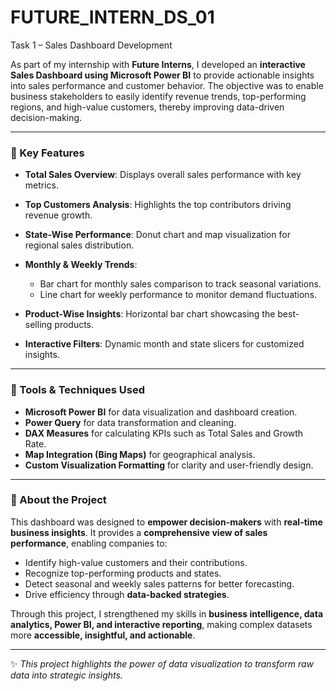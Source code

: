 # FUTURE_INTERN_DS_01

Task 1 – Sales Dashboard Development

As part of my internship with **Future Interns**, I developed an **interactive Sales Dashboard using Microsoft Power BI** to provide actionable insights into sales performance and customer behavior. The objective was to enable business stakeholders to easily identify revenue trends, top-performing regions, and high-value customers, thereby improving data-driven decision-making.

---

### 🔹 Key Features

* **Total Sales Overview**: Displays overall sales performance with key metrics.
* **Top Customers Analysis**: Highlights the top contributors driving revenue growth.
* **State-Wise Performance**: Donut chart and map visualization for regional sales distribution.
* **Monthly & Weekly Trends**:

  * Bar chart for monthly sales comparison to track seasonal variations.
  * Line chart for weekly performance to monitor demand fluctuations.
* **Product-Wise Insights**: Horizontal bar chart showcasing the best-selling products.
* **Interactive Filters**: Dynamic month and state slicers for customized insights.

---

### 🔹 Tools & Techniques Used

* **Microsoft Power BI** for data visualization and dashboard creation.
* **Power Query** for data transformation and cleaning.
* **DAX Measures** for calculating KPIs such as Total Sales and Growth Rate.
* **Map Integration (Bing Maps)** for geographical analysis.
* **Custom Visualization Formatting** for clarity and user-friendly design.

---

### 🔹 About the Project

This dashboard was designed to **empower decision-makers** with **real-time business insights**. It provides a **comprehensive view of sales performance**, enabling companies to:

* Identify high-value customers and their contributions.
* Recognize top-performing products and states.
* Detect seasonal and weekly sales patterns for better forecasting.
* Drive efficiency through **data-backed strategies**.

Through this project, I strengthened my skills in **business intelligence, data analytics, Power BI, and interactive reporting**, making complex datasets more **accessible, insightful, and actionable**.

---

✨ *This project highlights the power of data visualization to transform raw data into strategic insights.*

